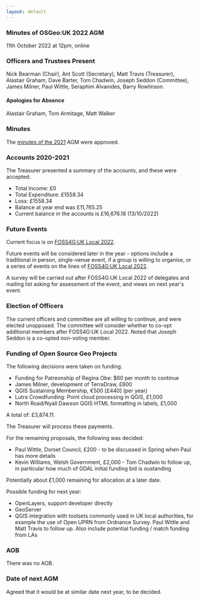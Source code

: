 ```yaml
---
layout: default
---
```


### Minutes of OSGeo:UK 2022 AGM
11th October 2022 at 12pm, online

### Officers and Trustees Present
Nick Bearman (Chair), Ant Scott (Secretary), Matt Travis (Treasurer), Alastair Graham, Dave Barter, Tom Chadwin, Joseph Seddon (Committee), James Milner, Paul Wittle, Seraphim Alvanides, Barry Rowlinson.

#### Apologies for Absence
Alastair Graham, Tom Armitage, Matt Walker

### Minutes
The [minutes of the 2021](https://uk.osgeo.org/agm/agm2021minutes.html) AGM were approved. 

### Accounts 2020-2021
The Treasurer presented a summary of the accounts, and these were accepted.

* Total Income: £0
* Total Expenditure: £1558.34
* Loss: £1558.34
* Balance at year end was £11,765.25
* Current balance in the accounts is £16,676.18 (13/10/2022)

### Future Events
Current focus is on [FOSS4G:UK Local 2022](https://uk.osgeo.org/foss4guk2022local/).

Future events will be considered later in the year - options include a traditional in person, single-venue event, if a group is willing to organise, or a series of events on the lines of [FOSS4G:UK Local 2022](https://uk.osgeo.org/foss4guk2022local/).

A survey will be carried out after FOSS4G:UK Local 2022 of delegates and mailing list asking for assessment of the event, and views on next year's event.

### Election of Officers
The current officers and committee are all willing to continue, and were elected unopposed. The committee will consider whether to co-opt additional members after FOSS4G:UK Local 2022. Noted that Joseph Seddon is a co-opted non-voting member.

### Funding of Open Source Geo Projects
The following decisions were taken on funding.
* Funding for Patreonship of Regina Obe: $60 per month to continue
* James Milner, development of TerraDraw, £800
* QGIS Sustaining Membership, €500 [£440] (per year)
* Lutra Crowdfunding: Point cloud processing in QGIS, £1,000
* North Road/Nyall Dawson QGIS HTML formatting in labels, £1,000

A total of: £3,874.11.

The Treasurer will process these payments.

For the remaining proposals, the following was decided:
* Paul Wittle, Dorset Council, £200 - to be discussed in Spring when Paul has more details
* Kevin Williams, Welsh Government, £2,000 - Tom Chadwin to follow up, in particular how much of GDAL initial funding bid is oustanding

Potentially about £1,000 remaining for allocation at a later date.

Possible funding for next year:
* OpenLayers, support developer directly
* GeoServer
* QGIS integration with toolsets commonly used in UK local authorities, for example the use of Open UPRN from Ordnance Survey. Paul Wittle and Matt Travis to follow up. Also include potential funding / match funding from LAs

### AOB
There was no AOB.

### Date of next AGM
Agreed that it would be at similar date next year, to be decided.
